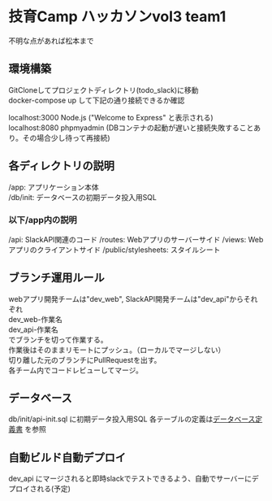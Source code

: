 # 技育Camp ハッカソンvol3 team1
不明な点があれば松本まで

## 環境構築
GitCloneしてプロジェクトディレクトリ(todo_slack)に移動  
docker-compose up して下記の通り接続できるか確認  

localhost:3000 Node.js ("Welcome to Express" と表示される)  
localhost:8080 phpmyadmin (DBコンテナの起動が遅いと接続失敗することあり。その場合少し待って再接続)

## 各ディレクトリの説明
/app: アプリケーション本体  
/db/init: データベースの初期データ投入用SQL

### 以下/app内の説明
/api: SlackAPI関連のコード
/routes: Webアプリのサーバーサイド
/views: Webアプリのクライアントサイド
/public/stylesheets: スタイルシート

## ブランチ運用ルール
webアプリ開発チームは"dev_web", SlackAPI開発チームは"dev_api"からそれぞれ  
dev_web-作業名  
dev_api-作業名  
でブランチを切って作業する。  
作業後はそのままリモートにプッシュ。（ローカルでマージしない）  
切り離した元のブランチにPullRequestを出す。  
各チーム内でコードレビューしてマージ。  

## データベース
db/init/api-init.sql に初期データ投入用SQL
各テーブルの定義は[データベース定義書](https://docs.google.com/spreadsheets/d/1yEc-2q_Qkn_qyD72VNzlY2g4Kw5G5azJIhhklzH8U5w/edit?usp=sharing) を参照

## 自動ビルド自動デプロイ
dev_api にマージされると即時slackでテストできるよう、自動でサーバーにデプロイされる(予定)
